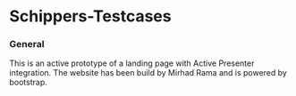 # Schippers-Testcases
 
### General

This is an active prototype of a landing page with Active Presenter integration. The website has been build by Mirhad Rama and is powered by bootstrap. 
